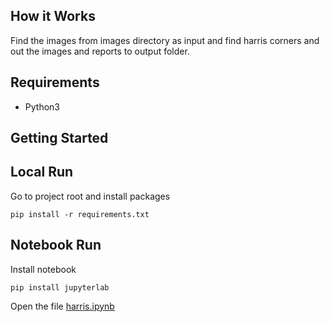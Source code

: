 ## How it Works

Find the images from images directory as input and find harris corners and out the images and reports to output folder.

## Requirements

- Python3

## Getting Started

## Local Run

Go to project root and install packages

```
pip install -r requirements.txt 
```

## Notebook Run

Install notebook 

```
pip install jupyterlab
```

Open the file [harris.ipynb](http://localhost:8888/notebooks/harris.ipynb)

